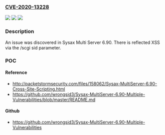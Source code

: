 ### [CVE-2020-13228](https://cve.mitre.org/cgi-bin/cvename.cgi?name=CVE-2020-13228)
![](https://img.shields.io/static/v1?label=Product&message=n%2Fa&color=blue)
![](https://img.shields.io/static/v1?label=Version&message=n%2Fa&color=blue)
![](https://img.shields.io/static/v1?label=Vulnerability&message=n%2Fa&color=brighgreen)

### Description

An issue was discovered in Sysax Multi Server 6.90. There is reflected XSS via the /scgi sid parameter.

### POC

#### Reference
- http://packetstormsecurity.com/files/158062/Sysax-MultiServer-6.90-Cross-Site-Scripting.html
- https://github.com/wrongsid3/Sysax-MultiServer-6.90-Multiple-Vulnerabilities/blob/master/README.md

#### Github
- https://github.com/wrongsid3/Sysax-MultiServer-6.90-Multiple-Vulnerabilities

